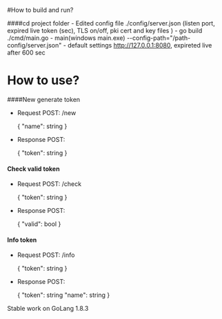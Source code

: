 #How to build and run?

####cd project folder
    - Edited config file ./config/server.json (listen port, expired live token (sec), TLS on/off, pki cert and key files )
    - go build ./cmd/main.go
    - main(windows main.exe) --config-path="/path-config/server.json"
    - default settings http://127.0.0.1:8080, expireted  live after 600 sec

# How to use?

####New generate token


  - Request POST: /new

    {
       "name": string
    }

  
  - Response POST:

    {
       "token": string
    }


#### Check valid token

  
  - Request POST: /check
     
    {
       "token": string
    }

  
  - Response POST:

    {
       "valid": bool
    }

#### Info token


  - Request POST: /info

     {
        "token": string
     }


  - Response POST:

     {
       "token": string
       "name": string
     }



Stable work on GoLang 1.8.3